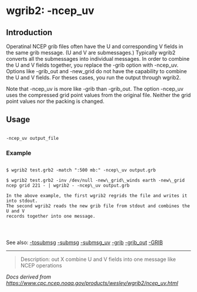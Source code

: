 # wgrib2: -ncep_uv

## Introduction

Operatinal NCEP grib files often have the U and corresponding V fields in the same grib message.
(U and V are submessages.) Typically wgrib2 converts all the submessages into individual messages.
In order to combine the U and V fields together, you replace the -grib option
with -ncep_uv. Options like
-grib_out and -new_grid do not have the capability
to combine the U and V fields. For theses cases, you run the output through wgrib2.

Note that -ncep_uv is more like -grib than
-grib_out. The option
-ncep_uv uses the compressed grid point values from the original file.
Neither the grid point values nor the packing is changed.

## Usage

```

-ncep_uv output_file

```

### Example

```

$ wgrib2 test.grb2 -match ":500 mb:" -ncep\_uv output.grb

$ wgrib2 test.grb2 -inv /dev/null -new\_grid\_winds earth -new\_grid ncep grid 221 - | wgrib2 - -ncep\_uv output.grb

In the above example, the first wgrib2 regrids the file and writes it into stdout.
The second wgrib2 reads the new grib file from stdout and combines the U and V
records together into one message.




```

See also:
[-tosubmsg](./tosubmsg.html)
[-submsg](./submsg.html)
[-submsg_uv](./submsg_uv.html)
[-grib](./grib.html)
[-grib_out](./grib_out.html)
[-GRIB](./GRIB.html)

---

> Description: out X combine U and V fields into one message like NCEP operations

_Docs derived from <https://www.cpc.ncep.noaa.gov/products/wesley/wgrib2/ncep_uv.html>_
